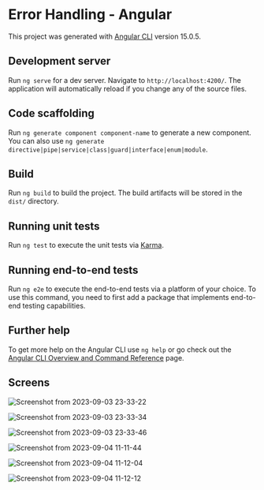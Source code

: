 # Error Handling - Angular

This project was generated with [Angular CLI](https://github.com/angular/angular-cli) version 15.0.5.

## Development server

Run `ng serve` for a dev server. Navigate to `http://localhost:4200/`. The application will automatically reload if you change any of the source files.

## Code scaffolding

Run `ng generate component component-name` to generate a new component. You can also use `ng generate directive|pipe|service|class|guard|interface|enum|module`.

## Build

Run `ng build` to build the project. The build artifacts will be stored in the `dist/` directory.

## Running unit tests

Run `ng test` to execute the unit tests via [Karma](https://karma-runner.github.io).

## Running end-to-end tests

Run `ng e2e` to execute the end-to-end tests via a platform of your choice. To use this command, you need to first add a package that implements end-to-end testing capabilities.

## Further help

To get more help on the Angular CLI use `ng help` or go check out the [Angular CLI Overview and Command Reference](https://angular.io/cli) page.

## Screens

![Screenshot from 2023-09-03 23-33-22](https://github.com/John-Gilbert-2023/AngularErrorHandle-TestDevelopment/assets/143480566/93ee78fc-2938-46fd-833a-9d8cc9a064ca)

![Screenshot from 2023-09-03 23-33-34](https://github.com/John-Gilbert-2023/AngularErrorHandle-TestDevelopment/assets/143480566/6f153ffa-a03e-44dd-bd19-7905936b9963)

![Screenshot from 2023-09-03 23-33-46](https://github.com/John-Gilbert-2023/AngularErrorHandle-TestDevelopment/assets/143480566/5d1befa9-f718-417a-be0d-0f82b438b4e1)

![Screenshot from 2023-09-04 11-11-44](https://github.com/John-Gilbert-2023/AngularErrorHandle-TestDevelopment/assets/143480566/07d4dc88-b7a1-4149-a170-97df2c98bc21)

![Screenshot from 2023-09-04 11-12-04](https://github.com/John-Gilbert-2023/AngularErrorHandle-TestDevelopment/assets/143480566/aa7a79f5-69bd-42b2-abe7-0b0ee2700dcb)

![Screenshot from 2023-09-04 11-12-12](https://github.com/John-Gilbert-2023/AngularErrorHandle-TestDevelopment/assets/143480566/35a707fa-7c12-4113-97a1-0eec54fa2f7c)
